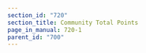 ```yaml
---
section_id: "720"
section_title: Community Total Points
page_in_manual: 720-1
parent_id: "700"
---
```

